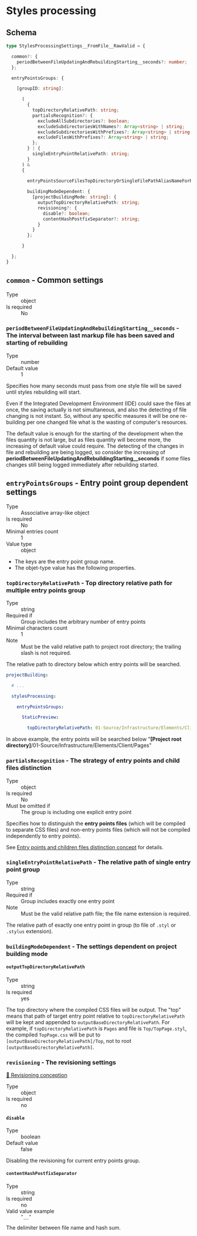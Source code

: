 # Styles processing

## Schema

```typescript
type StylesProcessingSettings__FromFile__RawValid = {

  common?: {
    periodBetweenFileUpdatingAndRebuildingStarting__seconds?: number;
  };

  entryPointsGroups: {

    [groupID: string]:

      (
        {
          topDirectoryRelativePath: string;
          partialsRecognition?: {
            excludeAllSubdirectories?: boolean;
            excludeSubdirectoriesWithNames?: Array<string> | string;
            excludeSubdirectoriesWithPrefixes?: Array<string> | string;
            excludeFilesWithPrefixes?: Array<string> | string;
          };
        } | {
          singleEntryPointRelativePath: string;
        }
      ) & 
      {

        entryPointsSourceFilesTopDirectoryOrSingleFilePathAliasNameForReferencingFromHTML?: string;
  
        buildingModeDependent: {
          [projectBuildingMode: string]: {
            outputTopDirectoryRelativePath: string;
            revisioning?: {
              disable?: boolean;
              contentHashPostfixSeparator?: string;
            }
          }
        };

      }

  };
}
```

## `common` - Common settings

<dl>
  <dt>Type</dt>
  <dd>object</dd>
  <dt>Is required</dt>
  <dd>No</dd>
</dl>


### `periodBetweenFileUpdatingAndRebuildingStarting__seconds` - The interval between last markup file has been saved and starting of rebuilding

<dl>
  <dt>Type</dt>
  <dd>number</dd>
  <dt>Default value</dt>
  <dd>1</dd>
</dl>

Specifies how many seconds must pass from one style file will be saved until styles rebuilding will start.

Even if the Integrated Development Environment (IDE) could save the files at once, the saving actually is not simultaneous,
  and also the detecting of file changing is not instant.
So, without any specific measures it will be one re-building per one changed file what is the wasting of computer's resources.

The default value is enough for the starting of the development when the files quantity is not large, but as files
  quantity will become more, the increasing of default value could require.
The detecting of the changes in file and rebuilding are being logged, so consider the increasing of
  **periodBetweenFileUpdatingAndRebuildingStarting__seconds** if some files changes still being logged immediately after
  rebuilding started.


## `entryPointsGroups` - Entry point group dependent settings

<dl>
  <dt>Type</dt>
  <dd>Associative array-like object</dd>
  <dt>Is required</dt>
  <dd>No</dd>
  <dt>Minimal entries count</dt>
  <dd>1</dd>
  <dt>Value type</dt>
  <dd>object</dd>
</dl>

* The keys are the entry point group name.
* The objet-type value has the following properties.


### `topDirectoryRelativePath` - Top directory relative path for multiple entry points group

<dl>
  <dt>Type</dt>
  <dd>string</dd>
  <dt>Required if</dt>
  <dd>Group includes the arbitrary number of entry points</dd>
  <dt>Minimal characters count</dt>
  <dd>1</dd>
  <dt>Note</dt>
  <dd>Must be the valid relative path to project root directory; the trailing slash is not required.</dd>
</dl>

The relative path to directory below which entry points will be searched.

```yaml
projectBuilding:

  # ...

  stylesProcessing:

    entryPointsGroups:

      StaticPreview:

        topDirectoryRelativePath: 01-Source/Infrastructure/Elements/Client/Pages
```

In above example, the entry points will be searched below "**[Project root directory]**/01-Source/Infrastructure/Elements/Client/Pages"


### `partialsRecognition` - The strategy of entry points and child files distinction

<dl>
  <dt>Type</dt>
  <dd>object</dd>
  <dt>Is required</dt>
  <dd>No</dd>
  <dt>Must be omitted if</dt>
  <dd>The group is including one explicit entry point</dd>
</dl>

Specifies how to distinguish the **entry points files** (which will be compiled to separate CSS files) and
  non-entry points files (which will not be compiled independently to entry points).

See [Entry points and children files distinction concept](../Shared/EntryPointsAndChildrenFilesDistinction.md)
  for details.


### `singleEntryPointRelativePath` - The relative path of single entry point group

<dl>
  <dt>Type</dt>
  <dd>string</dd>
  <dt>Required if</dt>
  <dd>Group includes exactly one entry point</dd>
  <dt>Note</dt>
  <dd>Must be the valid relative path file; the file name extension is required.</dd>
</dl>

The relative path of exactly one entry point in group (to file of `.styl` or `.stylus` extension).


### `buildingModeDependent` - The settings dependent on project building mode
#### `outputTopDirectoryRelativePath`

<dl>
  <dt>Type</dt>
  <dd>string</dd>
  <dt>Is required</dt>
  <dd>yes</dd>
</dl>

The top directory where the compiled CSS files will be output.
The "top" means that path of target entry point relative to `topDirectoryRelativePath` will be kept and appended to
  `outputBaseDirectoryRelativePath`.
For example, if `topDirectoryRelativePath` is `Pages` and file is `Top/TopPage.styl`,
  the compiled `TopPage.css` will be put to `[outputBaseDirectoryRelativePath]/Top`,
  not to root `[outputBaseDirectoryRelativePath]`.


### `revisioning` - The revisioning settings

[📖 Revisioning conception](../../../Functionality/Shared/Revisioning/Revisioning-English.md)

<dl>
  <dt>Type</dt>
  <dd>object</dd>
  <dt>Is required</dt>
  <dd>no</dd>
</dl>

#### `disable`

<dl>
  <dt>Type</dt>
  <dd>boolean</dd>
  <dt>Default value</dt>
  <dd>false</dd>
</dl>

Disabling the revisioning for current entry points group.


#### `contentHashPostfixSeparator`

<dl>
  <dt>Type</dt>
  <dd>string</dd>
  <dt>Is required</dt>
  <dd>no</dd>
  <dt>Valid value example</dt>
  <dd><code>"__"</code></dd>
</dl>

The delimiter between file name and hash sum. 
